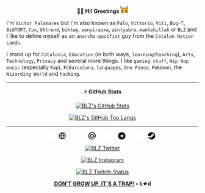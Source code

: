 <p align="center"><b>👋🏼 Hi! Greetings </b><img src="./img/pikachu_wave.gif" width="20"/></p>

I'm `Víctor Palomares` but I'm also known as `Palo`, `Vittorio`, `Viti`, `Big-T`, `BiGTORT`, `Cux`, `Uktrend`, `biktwp`, `senyirauxa`, `aintyabro`, `mantekillah` or `BLZ` and I like to define myself as an `anarcho-pacifist` guy from the `Catalan Nation Lands`.
  
I stand up for `Catalonia`, `Education` (in both ways, `learning`/`teaching`), `Arts`, `Technology`, `Privacy` and several more things. I like `gaming stuff`, `Hip Hop music` (especially `Rap`), `FCBarcelona`, `languages`, `One Piece`, `Pokémon`, the `Wizarding World` and `hacking`.

---
<div align="center">
  
**⚡ GitHub Stats**
  
[![BLZ's GitHub Stats](https://github-readme-stats.vercel.app/api?username=mantekillah&hide=stars,prs,issues,contribs&show_icons=true&hide_border=false&title_color=00ff00&icon_color=f1e05a&bg_color=000000&text_color=ffffff&border_color=00ff00&cache_seconds=1800&custom_title=GitHub+Commits+by+BLZ▼+lı★ıl+•+BLZ's+GitHub+user+rank&disable_animations=boolean)](https://github.com/mantekillah)

[![BLZ's GitHub Top Langs](https://github-readme-stats.vercel.app/api/top-langs/?username=mantekillah&langs_count=10&layout=compact&title_color=ffffff&text_color=00ff00&bg_color=000000&hide_border=false&border_color=00ff00&custom_title=BLZ+•+lı★ıl+•+Most+Used+Languages&disable_animations=boolean)](https://github.com/mantekillah)

---
<div align="center">
  
[<img align="center" alt="BLZ website" width="19px" src="./img/globe-dark.png" style="padding-right:10px;" />](https://mantekillah.github.io/palo#gh-dark-mode-only)
[<img align="center" alt="BLZ website" width="19px" src="./img/globe-light.png" style="padding-right:10px;" />](https://mantekillah.github.io/palo#gh-light-mode-only)
&nbsp;&nbsp;
[<img align="center" alt="BLZ mail" width="19px" src="./img/mail-dark.png" style="padding-right:10px;" />](mailto://mantekillah@pm.me#gh-dark-mode-only)
[<img align="center" alt="BLZ mail" width="19px" src="./img/mail-light.png" style="padding-right:10px;" />](mailto://mantekillah@pm.me#gh-light-mode-only)
&nbsp;&nbsp;
[<img align="center" alt="BLZ Telegram" width="19px" src="./img/telegram-dark.png" style="padding-right:10px;" />](https://t.me/palo_senyirauxa#gh-dark-mode-only)
[<img align="center" alt="BLZ Telegram" width="19px" src="./img/telegram-light.png" style="padding-right:10px;" />](https://t.me/palo_senyirauxa#gh-light-mode-only)
&nbsp;&nbsp;
[<img align="center" alt="BLZ Steam" width="19px" src="./img/steam-dark.png" style="padding-right:10px;" />](https://steamcommunity.com/id/mantekillah#gh-dark-mode-only)
[<img align="center" alt="BLZ Steam" width="19px" src="./img/steam-light.png" style="padding-right:10px;" />](https://steamcommunity.com/id/mantekillah#gh-light-mode-only)

[![BLZ Twitter](https://img.shields.io/static/v1?label=&message=%40aintyabro&logo=Twitter&style=social)](https://twitter.com/intent/follow?original_referer=https%3A%2F%2Fgithub.com%2Fmantekillah&screen_name=aintyabro)

[![BLZ Instagram](https://img.shields.io/static/v1?label=&message=%40blz.reborn&logo=Instagram&style=social)](http://instagram.com/blz.reborn)

[![BLZ Twitch-Status](https://img.shields.io/twitch/status/mantekiller?label=%40mantekiller&logo=Twitch&style=social)](https://twitch.tv/mantekiller)

**<a href="https://www.youtube.com/watch?v=dQw4w9WgXcQ">DON'T GROW UP, IT'S A TRAP!</a> • lı★ıl**

</div>
